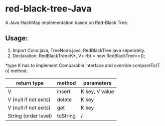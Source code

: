 # red-black-tree-Java
A Java HashMap implementation based on Red-Black Tree.
## Usage:
1. Import Color.java, TreeNode.java, RedBlackTree.java seperately.
2. Declaration: RedBlackTree<K*, V> rbt = new RedBlackTree<>();

*type K has to implement Comparable interface and override compareTo(T o) method.

return type           | method        | parameters                  
-------------         | ------------- | ---------------------------
V                     | insert        | K key, V value
V (null if not exits) | delete        | K key 
V (null if not exits) | get           | K key 
String (order level)  | toString      | /

